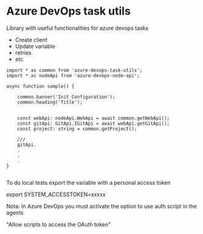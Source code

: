 # Azure DevOps task utils
Library with useful functionalities for azure devops tasks

- Create client
- Update variable
- retries
- etc

````
import * as common from 'azure-devops-task-utils';
import * as nodeApi from 'azure-devops-node-api';

async function sample() {

    common.banner('Init Configuration');
    common.heading('Title');


    const webApi: nodeApi.WebApi = await common.getWebApi();
    const gitApi: GitApi.IGitApi = await webApi.getGitApi();
    const project: string = common.getProject();

    ///
    gitApi.
    .
    .
    .
}


````

To do local tests export the variable with a personal access token

export SYSTEM_ACCESSTOKEN=xxxxx

Nota: In Azure DevOps you must activate the option to use auth script in the agents

"Allow scripts to access the OAuth token"